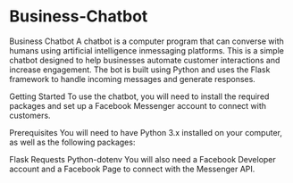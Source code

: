 # Business-Chatbot
Business Chatbot
A chatbot is a computer program that can converse with humans using artificial intelligence inmessaging platforms. This is a simple chatbot designed to help businesses automate customer interactions and increase engagement. The bot is built using Python and uses the Flask framework to handle incoming messages and generate responses.

Getting Started
To use the chatbot, you will need to install the required packages and set up a Facebook Messenger account to connect with customers.

Prerequisites
You will need to have Python 3.x installed on your computer, as well as the following packages:

Flask
Requests
Python-dotenv
You will also need a Facebook Developer account and a Facebook Page to connect with the Messenger API.
